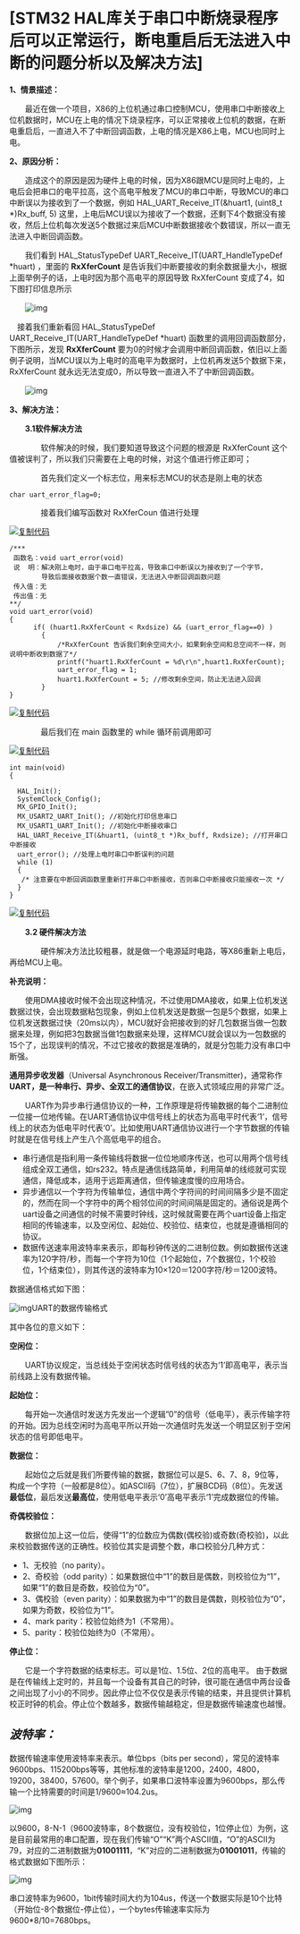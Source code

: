 # [STM32 HAL库关于串口中断烧录程序后可以正常运行，断电重启后无法进入中断的问题分析以及解决方法]

**1、情景描述：**

　　最近在做一个项目，X86的上位机通过串口控制MCU，使用串口中断接收上位机数据时，MCU在上电的情况下烧录程序，可以正常接收上位机的数据，在断电重启后，一直进入不了中断回调函数，上电的情况是X86上电，MCU也同时上电。

 

**2、原因分析：**

　　造成这个的原因是因为硬件上电的时候，因为X86跟MCU是同时上电的，上电后会把串口的电平拉高，这个高电平触发了MCU的串口中断，导致MCU的串口中断误以为接收到了一个数据，例如 HAL_UART_Receive_IT(&huart1, (uint8_t *)Rx_buff, 5) 这里，上电后MCU误以为接收了一个数据，还剩下4个数据没有接收，然后上位机每次发送5个数据过来后MCU中断数据接收个数错误，所以一直无法进入中断回调函数。

　　我们看到 HAL_StatusTypeDef UART_Receive_IT(UART_HandleTypeDef *huart) ，里面的 **RxXferCount** 是告诉我们中断要接收的剩余数据量大小，根据上面举例子的话，上电时因为那个高电平的原因导致 RxXferCount 变成了4，如下图打印信息所示

　　![img](C:\Users\putao\Documents\Blog\嵌入式知识\UART串口.assets\1433771-20191028171317619-1654556616.png)

 　接着我们重新看回 HAL_StatusTypeDef UART_Receive_IT(UART_HandleTypeDef *huart) 函数里的调用回调函数部分，下图所示，发现 **RxXferCount** 要为0的时候才会调用中断回调函数，依旧以上面例子说明，当MCU误以为上电时的高电平为数据时，上位机再发送5个数据下来，RxXferCount 就永远无法变成0，所以导致一直进入不了中断回调函数。

　　![img](C:\Users\putao\Documents\Blog\嵌入式知识\UART串口.assets\1433771-20191028170453162-1429918606.png)

 

 **3、解决方法：**

　　**3.1软件解决方法**

　　　　软件解决的时候，我们要知道导致这个问题的根源是 RxXferCount 这个值被误判了，所以我们只需要在上电的时候，对这个值进行修正即可；

　　　　首先我们定义一个标志位，用来标志MCU的状态是刚上电的状态　　

```
char uart_error_flag=0;
```

　　　　接着我们编写函数对 RxXferCoun 值进行处理

[![复制代码](https://common.cnblogs.com/images/copycode.gif)](javascript:void(0);)

```
/***
 函数名：void uart_error(void)
 说  明：解决刚上电时，由于串口电平拉高，导致串口中断误以为接收到了一个字节，
        导致后面接收数据个数一直错误，无法进入中断回调函数问题
 传入值：无
 传出值：无
**/
void uart_error(void)
{
      if( (huart1.RxXferCount < Rxdsize) && (uart_error_flag==0) )
        { 
            /*RxXferCount 告诉我们剩余空间大小，如果剩余空间和总空间不一样，则说明中断收到数据了*/
            printf("huart1.RxXferCount = %d\r\n",huart1.RxXferCount);    
            uart_error_flag = 1;
            huart1.RxXferCount = 5; //修改剩余空间，防止无法进入回调        
        }
}
```

[![复制代码](https://common.cnblogs.com/images/copycode.gif)](javascript:void(0);)

　　　　最后我们在 main 函数里的 while 循环前调用即可

[![复制代码](https://common.cnblogs.com/images/copycode.gif)](javascript:void(0);)

```
int main(void)
{

  HAL_Init();
  SystemClock_Config();
  MX_GPIO_Init();
  MX_USART2_UART_Init(); //初始化打印信息串口
  MX_USART1_UART_Init(); //初始化中断接收串口  
  HAL_UART_Receive_IT(&huart1, (uint8_t *)Rx_buff, Rxdsize); //打开串口中断接收
  uart_error(); //处理上电时串口中断误判的问题
  while (1)
  {
   /* 注意要在中断回调函数里重新打开串口中断接收，否则串口中断接收只能接收一次 */
  }
}
```

[![复制代码](https://common.cnblogs.com/images/copycode.gif)](javascript:void(0);)

　　**3.2 硬件解决方法**

　　　　硬件解决方法比较粗暴，就是做一个电源延时电路，等X86重新上电后，再给MCU上电。

 

**补充说明：**

　　使用DMA接收时候不会出现这种情况，不过使用DMA接收，如果上位机发送数据过快，会出现数据粘包现象，例如上位机发送是数据一包是5个数据，如果上位机发送数据过快（20ms以内），MCU就好会把接收到的好几包数据当做一包数据来处理，例如把3包数据当做1包数据来处理，这样MCU就会误以为一包数据的15个了，出现误判的情况，不过它接收的数据是准确的，就是分包能力没有串口中断强。







**通用异步收发器**（Universal Asynchronous Receiver/Transmitter)，通常称作**UART，是一种串行、异步、全双工的通信协议**，在嵌入式领域应用的非常广泛。

　　UART作为异步串行通信协议的一种，工作原理是将传输数据的每个二进制位一位接一位地传输。在UART通信协议中信号线上的状态为高电平时代表‘1’，信号线上的状态为低电平时代表‘0’。比如使用UART通信协议进行一个字节数据的传输时就是在信号线上产生八个高低电平的组合。

- 串行通信是指利用一条传输线将数据一位位地顺序传送，也可以用两个信号线组成全双工通信，如rs232。特点是通信线路简单，利用简单的线缆就可实现通信，降低成本，适用于远距离通信，但传输速度慢的应用场合。
- 异步通信以一个字符为传输单位，通信中两个字符间的时间间隔多少是不固定的，然而在同一个字符中的两个相邻位间的时间间隔是固定的。通俗说是两个uart设备之间通信的时候不需要时钟线，这时候就需要在两个uart设备上指定相同的传输速率，以及空闲位、起始位、校验位、结束位，也就是遵循相同的协议。
- 数据传送速率用波特率来表示，即每秒钟传送的二进制位数。例如数据传送速率为120字符/秒，而每一个字符为10位（1个起始位，7个数据位，1个校验位，1个结束位），则其传送的波特率为10×120＝1200字符/秒＝1200波特。

数据通信格式如下图：

![img](C:\Users\putao\Documents\Blog\嵌入式知识\UART串口.assets\v2-2ebc83957b33a1525468eed46d3139c8_720w.jpg)UART的数据传输格式

其中各位的意义如下：

**空闲位：**

　　UART协议规定，当总线处于空闲状态时信号线的状态为‘1’即高电平，表示当前线路上没有数据传输。

**起始位：**

　　每开始一次通信时发送方先发出一个逻辑”0”的信号（低电平），表示传输字符的开始。因为总线空闲时为高电平所以开始一次通信时先发送一个明显区别于空闲状态的信号即低电平。

**数据位：**

　　起始位之后就是我们所要传输的数据，数据位可以是5、6、7、8，9位等，构成一个字符（一般都是8位）。如ASCII码（7位），扩展BCD码（8位）。先发送**最低位**，最后发送**最高位**，使用低电平表示‘0’高电平表示‘1’完成数据位的传输。

**奇偶校验位：**

　　数据位加上这一位后，使得“1”的位数应为偶数(偶校验)或奇数(奇校验)，以此来校验数据传送的正确性。校验位其实是调整个数，串口校验分几种方式：

- 1、无校验（no parity）。
- 2、奇校验（odd parity）：如果数据位中“1”的数目是偶数，则校验位为“1”，如果“1”的数目是奇数，校验位为“0”。
- 3、偶校验（even parity）：如果数据为中“1”的数目是偶数，则校验位为“0”，如果为奇数，校验位为“1”。
- 4、mark parity：校验位始终为1（不常用）。
- 5、parity：校验位始终为0（不常用）。

**停止位：**

　　它是一个字符数据的结束标志。可以是1位、1.5位、2位的高电平。 由于数据是在传输线上定时的，并且每一个设备有其自己的时钟，很可能在通信中两台设备之间出现了小小的不同步。因此停止位不仅仅是表示传输的结束，并且提供计算机校正时钟的机会。停止位个数越多，数据传输越稳定，但是数据传输速度也越慢。

## ***波特率：***

数据传输速率使用波特率来表示。单位bps（bits per second），常见的波特率9600bps、115200bps等等，其他标准的波特率是1200，2400，4800，19200，38400，57600。举个例子，如果串口波特率设置为9600bps，那么传输一个比特需要的时间是1/9600≈104.2us。

![img](C:\Users\putao\Documents\Blog\嵌入式知识\UART串口.assets\v2-8047abfec34163a8bccd78d66d35b90a_720w.jpg)

以9600，8-N-1（9600波特率，8个数据位，没有校验位，1位停止位）为例，这是目前最常用的串口配置，现在我们传输“O”“K”两个ASCII值，“O”的ASCII为79，对应的二进制数据为**01001111**，“K”对应的二进制数据为**01001011**，传输的格式数据如下图所示：

![img](C:\Users\putao\Documents\Blog\嵌入式知识\UART串口.assets\v2-fb33146780ca46ad6bd95509abf638e7_720w.jpg)

串口波特率为9600，1bit传输时间大约为104us，传送一个数据实际是10个比特（开始位-8个数据位-停止位），一个bytes传输速率实际为9600*8/10=7680bps。